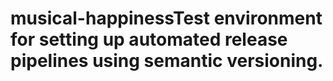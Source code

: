 # musical-happinessTest environment for setting up automated release pipelines using semantic versioning.
